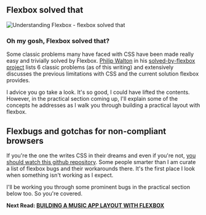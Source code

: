## Flexbox solved that

![Understanding Flexbox - flexbox solved that](http://i.imgur.com/nPq92Jm.jpg)

### Oh my gosh, Flexbox solved that?

Some classic problems many have faced with CSS have been made really easy and trivially solved by Flexbox.
[Philip Walton](https://philipwalton.com/) in his [solved-by-flexbox project](https://github.com/philipwalton/solved-by-flexbox) lists 6 classic problems (as of this writing) and extensively discusses the previous limitations with CSS and the current solution flexbox provides.

I advice you go take a look. It's so good, I could have lifted the contents. However, in the practical section coming up, I'll explain some of the concepts he addresses as I walk you through building a practical layout with flexbox.

## Flexbugs and gotchas for non-compliant browsers

If you're the one the writes CSS in their dreams and even if you're not, [you should watch this github repository](https://github.com/philipwalton/flexbugs). Some people smarter than I am curate a list of flexbox bugs and their workarounds there. It's the first place I look when something isn't working as I expect.

I'll be working you through some prominent bugs in the practical section below too. So you're covered.

**Next Read: [BUILDING A MUSIC APP LAYOUT WITH FLEXBOX](https://github.com/ohansemmanuel/Understanding-Flexbox/blob/master/08.%20Building%20a%20Music%20app%20Layout%20with%20Flexbox/readme.md)**
